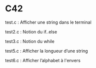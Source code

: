 # C42

test.c : Afficher une string dans le terminal


test2.c : Notion du if..else


test3.c : Notion du while


test5.c : Afficher la longueur d’une string


test6.c : Afficher l’alphabet à l'envers
